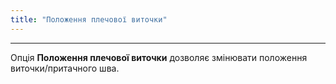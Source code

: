 ```yaml
---
title: "Положення плечової виточки"
---
```


***

Опція **Положення плечової виточки** дозволяє змінювати положення виточки/притачного шва.




